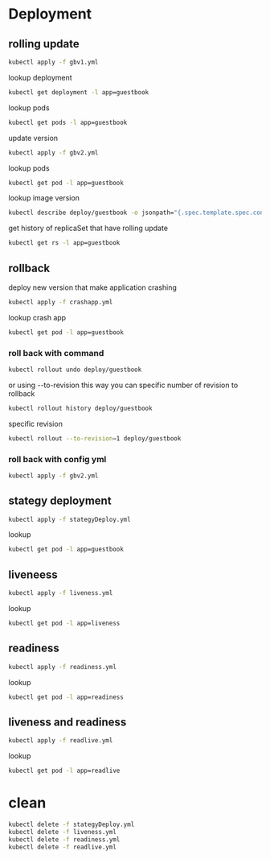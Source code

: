 # Deployment


##  rolling update 

```sh
kubectl apply -f gbv1.yml
```

lookup deployment

```sh
kubectl get deployment -l app=guestbook
```

lookup pods

```sh
kubectl get pods -l app=guestbook
```

update version

```sh
kubectl apply -f gbv2.yml
```

lookup pods

```sh
kubectl get pod -l app=guestbook
```

lookup image version

```sh
kubectl describe deploy/guestbook -o jsonpath="{.spec.template.spec.containers[?(@.name=='guestbook')].image}"
```

get history of replicaSet that have rolling update 

```sh
kubectl get rs -l app=guestbook
```

## rollback

deploy new version that make application crashing

```sh
kubectl apply -f crashapp.yml
```

lookup crash app

```sh
kubectl get pod -l app=guestbook
```

### roll back with command

```sh
kubectl rollout undo deploy/guestbook
```

or using --to-revision this way you can specific number of revision to rollback

```sh
kubectl rollout history deploy/guestbook
```

specific revision

```sh
kubectl rollout --to-revision=1 deploy/guestbook
```

### roll back with config yml

```sh
kubectl apply -f gbv2.yml
```

## stategy deployment

```sh
kubectl apply -f stategyDeploy.yml
```

lookup 

```sh
kubectl get pod -l app=guestbook
```

## liveneess

```sh
kubectl apply -f liveness.yml
```

lookup

```sh
kubectl get pod -l app=liveness
```


## readiness

```sh
kubectl apply -f readiness.yml
```

lookup

```sh
kubectl get pod -l app=readiness
```

## liveness and readiness

```sh
kubectl apply -f readlive.yml
```

lookup

```sh
kubectl get pod -l app=readlive
```

# clean

```sh
kubectl delete -f stategyDeploy.yml
kubectl delete -f liveness.yml
kubectl delete -f readiness.yml
kubectl delete -f readlive.yml
```